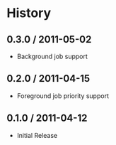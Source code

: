 # History

## 0.3.0 / 2011-05-02

* Background job support

## 0.2.0 / 2011-04-15

* Foreground job priority support

## 0.1.0 / 2011-04-12

* Initial Release
